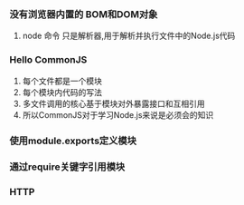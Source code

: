 ### 没有浏览器内置的 BOM和DOM对象

1. node 命令 只是解析器,用于解析并执行文件中的Node.js代码


### Hello CommonJS
1. 每个文件都是一个模块
2. 每个模块内代码的写法
3. 多文件调用的核心基于模块对外暴露接口和互相引用
4. 所以CommonJS对于学习Node.js来说是必须会的知识

### 使用module.exports定义模块
### 通过require关键字引用模块


### HTTP 